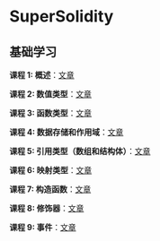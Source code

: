 # SuperSolidity

## 基础学习

**课程 1: 概述**：[文章](https://mirror.xyz/0x4568b760c55FAEA0129139b863124f19962B9cDE/oULnwT0WHFznZKwqVuCqIJEyIbBUAZkEFbVZSJby_W8)

**课程 2: 数值类型**：[文章](https://mirror.xyz/0x4568b760c55FAEA0129139b863124f19962B9cDE/12W4SxP-1YufUt3IIYrYVE4PJCT-zkJKJPWqtNRP_D4)

**课程 3: 函数类型**：[文章](https://mirror.xyz/0x4568b760c55FAEA0129139b863124f19962B9cDE/sig3lb3XWtT9Kl1XEp_r5_HBNlDqFFogPBYY1R0Fdhs)

**课程 4: 数据存储和作用域**：[文章](https://mirror.xyz/0x4568b760c55FAEA0129139b863124f19962B9cDE/HsM813UIJ3ziPaPe_lyq7ayYqqyIgdMJrNmtvE0xg5Q)

**课程 5: 引用类型（数组和结构体）**：[文章](https://mirror.xyz/0x4568b760c55FAEA0129139b863124f19962B9cDE/jN2aFOLRWS7IsLLU1a2b7f4A8TXODiXXOLK2r08g-7I)

**课程 6: 映射类型**：[文章](https://mirror.xyz/0x4568b760c55FAEA0129139b863124f19962B9cDE/PVJl3lGiUBg-ZvG8iJbsxsrPjLWndO3EPdCRcll-4uo)

**课程 7: 构造函数**：[文章](https://mirror.xyz/0x4568b760c55FAEA0129139b863124f19962B9cDE/fehovbMY4mOa_bHIPEwxKW5UReScCuZkeFMBDrNjfBU)

**课程 8: 修饰器**：[文章](https://mirror.xyz/0x4568b760c55FAEA0129139b863124f19962B9cDE/AtN3ZbI8BUIRad47ryqbmqZcEipTNB5PsAw8PjpFbVs)

**课程 9: 事件**：[文章](https://mirror.xyz/0x4568b760c55FAEA0129139b863124f19962B9cDE/A6iLvKL-A1lkZZhD-IopTcbe_kNyNcuaWxorXuPwwcA)
